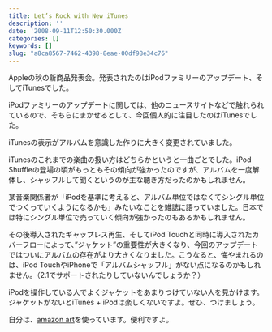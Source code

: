 ```yaml
---
title: Let’s Rock with New iTunes
description: ''
date: '2008-09-11T12:50:30.000Z'
categories: []
keywords: []
slug: "a8ca8567-7462-4398-8eae-00df98e34c76"
---
```

Appleの秋の新商品発表会。発表されたのはiPodファミリーのアップデート、そしてiTunesでした。

iPodファミリーのアップデートに関しては、他のニュースサイトなどで触れられているので、そちらにまかせるとして、今回個人的に注目したのはiTunesでした。

iTunesの表示がアルバムを意識した作りに大きく変更されていました。

iTunesのこれまでの楽曲の扱い方はどちらかというと一曲ごとでした。iPod Shuffleの登場の頃がもっともその傾向が強かったのですが、アルバムを一度解体し、シャッフルして聞くというのが主な聴き方だったのかもしれません。

某音楽関係者が「iPodを基準に考えると、アルバム単位ではなくてシングル単位でつくっていくようになるかも」みたいなことを雑誌に語っていました。日本では特にシングル単位で売っていく傾向が強かったのもあるかもしれません。

その後導入されたギャップレス再生、そしてiPod Touchと同時に導入されたカバーフローによって、”ジャケット”の重要性が大きくなり、今回のアップデートではついにアルバムの存在がより大きくなりました。こうなると、悔やまれるのは、iPod TouchやiPhoneで「アルバムシャッフル」がない点になるのかもしれません。（2.1でサポートされたりしていないんでしょうか？）

iPodを操作している人でよくジャケットをあまりつけていない人を見かけます。ジャケットがないとiTunes + iPodは楽しくないですよ。ぜひ、つけましょう。

自分は、[amazon art](http://www.apple.com/jp/downloads/dashboard/music/amazonalbumart.html)を使っています。便利ですよ。